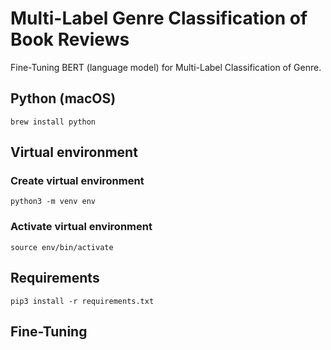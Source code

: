 # Multi-Label Genre Classification of Book Reviews

Fine-Tuning BERT (language model) for Multi-Label Classification of Genre.

## Python (macOS)

```shell
brew install python
```

## Virtual environment

### Create virtual environment

```shell
python3 -m venv env
```

### Activate virtual environment

```shell
source env/bin/activate
```

## Requirements

```shell
pip3 install -r requirements.txt
```

## Fine-Tuning
